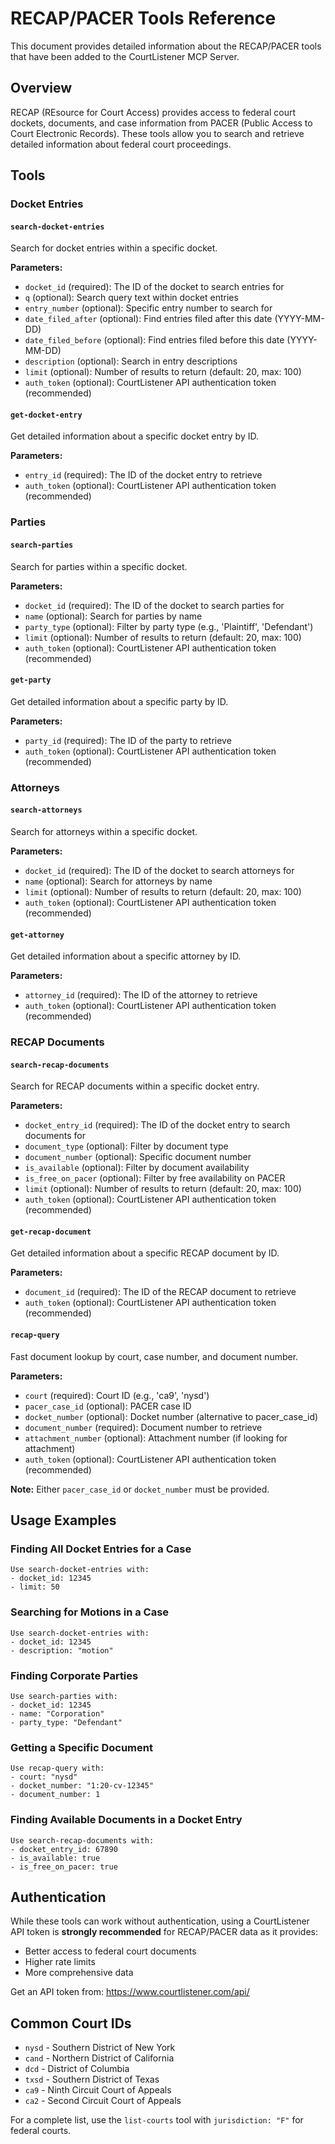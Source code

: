 # RECAP/PACER Tools Reference

This document provides detailed information about the RECAP/PACER tools that have been added to the CourtListener MCP Server.

## Overview

RECAP (REsource for Court Access) provides access to federal court dockets, documents, and case information from PACER (Public Access to Court Electronic Records). These tools allow you to search and retrieve detailed information about federal court proceedings.

## Tools

### Docket Entries

#### `search-docket-entries`
Search for docket entries within a specific docket.

**Parameters:**
- `docket_id` (required): The ID of the docket to search entries for
- `q` (optional): Search query text within docket entries
- `entry_number` (optional): Specific entry number to search for
- `date_filed_after` (optional): Find entries filed after this date (YYYY-MM-DD)
- `date_filed_before` (optional): Find entries filed before this date (YYYY-MM-DD)
- `description` (optional): Search in entry descriptions
- `limit` (optional): Number of results to return (default: 20, max: 100)
- `auth_token` (optional): CourtListener API authentication token (recommended)

#### `get-docket-entry`
Get detailed information about a specific docket entry by ID.

**Parameters:**
- `entry_id` (required): The ID of the docket entry to retrieve
- `auth_token` (optional): CourtListener API authentication token (recommended)

### Parties

#### `search-parties`
Search for parties within a specific docket.

**Parameters:**
- `docket_id` (required): The ID of the docket to search parties for
- `name` (optional): Search for parties by name
- `party_type` (optional): Filter by party type (e.g., 'Plaintiff', 'Defendant')
- `limit` (optional): Number of results to return (default: 20, max: 100)
- `auth_token` (optional): CourtListener API authentication token (recommended)

#### `get-party`
Get detailed information about a specific party by ID.

**Parameters:**
- `party_id` (required): The ID of the party to retrieve
- `auth_token` (optional): CourtListener API authentication token (recommended)

### Attorneys

#### `search-attorneys`
Search for attorneys within a specific docket.

**Parameters:**
- `docket_id` (required): The ID of the docket to search attorneys for
- `name` (optional): Search for attorneys by name
- `limit` (optional): Number of results to return (default: 20, max: 100)
- `auth_token` (optional): CourtListener API authentication token (recommended)

#### `get-attorney`
Get detailed information about a specific attorney by ID.

**Parameters:**
- `attorney_id` (required): The ID of the attorney to retrieve
- `auth_token` (optional): CourtListener API authentication token (recommended)

### RECAP Documents

#### `search-recap-documents`
Search for RECAP documents within a specific docket entry.

**Parameters:**
- `docket_entry_id` (required): The ID of the docket entry to search documents for
- `document_type` (optional): Filter by document type
- `document_number` (optional): Specific document number
- `is_available` (optional): Filter by document availability
- `is_free_on_pacer` (optional): Filter by free availability on PACER
- `limit` (optional): Number of results to return (default: 20, max: 100)
- `auth_token` (optional): CourtListener API authentication token (recommended)

#### `get-recap-document`
Get detailed information about a specific RECAP document by ID.

**Parameters:**
- `document_id` (required): The ID of the RECAP document to retrieve
- `auth_token` (optional): CourtListener API authentication token (recommended)

#### `recap-query`
Fast document lookup by court, case number, and document number.

**Parameters:**
- `court` (required): Court ID (e.g., 'ca9', 'nysd')
- `pacer_case_id` (optional): PACER case ID
- `docket_number` (optional): Docket number (alternative to pacer_case_id)
- `document_number` (required): Document number to retrieve
- `attachment_number` (optional): Attachment number (if looking for attachment)
- `auth_token` (optional): CourtListener API authentication token (recommended)

**Note:** Either `pacer_case_id` or `docket_number` must be provided.

## Usage Examples

### Finding All Docket Entries for a Case
```
Use search-docket-entries with:
- docket_id: 12345
- limit: 50
```

### Searching for Motions in a Case
```
Use search-docket-entries with:
- docket_id: 12345
- description: "motion"
```

### Finding Corporate Parties
```
Use search-parties with:
- docket_id: 12345
- name: "Corporation"
- party_type: "Defendant"
```

### Getting a Specific Document
```
Use recap-query with:
- court: "nysd"
- docket_number: "1:20-cv-12345"
- document_number: 1
```

### Finding Available Documents in a Docket Entry
```
Use search-recap-documents with:
- docket_entry_id: 67890
- is_available: true
- is_free_on_pacer: true
```

## Authentication

While these tools can work without authentication, using a CourtListener API token is **strongly recommended** for RECAP/PACER data as it provides:
- Better access to federal court documents
- Higher rate limits
- More comprehensive data

Get an API token from: https://www.courtlistener.com/api/

## Common Court IDs

- `nysd` - Southern District of New York
- `cand` - Northern District of California
- `dcd` - District of Columbia
- `txsd` - Southern District of Texas
- `ca9` - Ninth Circuit Court of Appeals
- `ca2` - Second Circuit Court of Appeals

For a complete list, use the `list-courts` tool with `jurisdiction: "F"` for federal courts.
